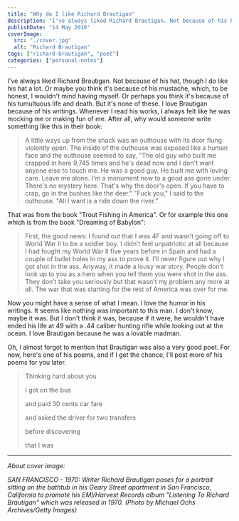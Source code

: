 ```yaml
---
title: "Why do I like Richard Brautigan"
description: "I've always liked Richard Brautigan. Not because of his hat, though I do like his hat a lot."
publishDate: "14 May 2016"
coverImage:
  src: "./cover.jpg"
  alt: "Richard Brautigan"
tags: ["richard-brautigan", "poet"]
categories: ["personal-notes"]
---
```


I've always liked Richard Brautigan. Not because of his hat, though I do like his hat a lot. Or maybe you think it's because of his mustache, which, to be honest, I wouldn't mind having myself. Or perhaps you think it's because of his tumultuous life and death. But it's none of these. I love Brautigan because of his writings. Whenever I read his works, I always felt like he was mocking me or making fun of me. After all, why would someone write something like this in their book:

> A little ways up from the shack was an outhouse with its door flung violently open. The inside of the outhouse was exposed like a human face and the outhouse seemed to say, "The old guy who built me crapped in here 9,745 times and he's dead now and I don't want anyone else to touch me. He was a good guy. He built me with loving care. Leave me alone. I'm a monument now to a good ass gone under. There's no mystery here. That's why the door's open. If you have to crap, go in the bushes like the deer."
"Fuck you," I said to the outhouse. "All I want is a ride down the river.”

That was from the book "Trout Fishing in America". Or for example this one which is from the book "Dreaming of Babylon":

> First, the good news: I found out that I was 4F and wasn’t going off to World War II to be a soldier boy. I didn’t feel unpatriotic at all because I had fought my World War II five years before in Spain and had a couple of bullet holes in my ass to prove it.
I’ll never figure out why I got shot in the ass. Anyway, it made a lousy war story. People don’t look up to you as a hero when you tell them you were shot in the ass. They don’t take you seriously but that wasn’t my problem any more at all. The war that was starting for the rest of America was over for me.

Now you might have a sense of what I mean. I love the humor in his writings. It seems like nothing was important to this man. I don't know, maybe it was. But I don't think it was, because if it were, he wouldn't have ended his life at 49 with a .44 caliber hunting rifle while looking out at the ocean. I love Brautigan because he was a lovable madman.

Oh, I almost forgot to mention that Brautigan was also a very good poet. For now, here's one of his poems, and if I get the chance, I'll post more of his poems for you later.

> Thinking hard about you
>
> I got on the bus
>
> and paid 30 cents car fare
>
> and asked the driver for two transfers
>
> before discovering
>
> that I was

---

_*About cover image:*_

_SAN FRANCISCO - 1970: Writer Richard Brautigan poses for a portrait sitting on the bathtub in his Geary Street apartment in San Francisco, California to promote his EMI/Harvest Records album "Listening To Richard Brautigan" which was released in 1970. (Photo by Michael Ochs Archives/Getty Images)_
